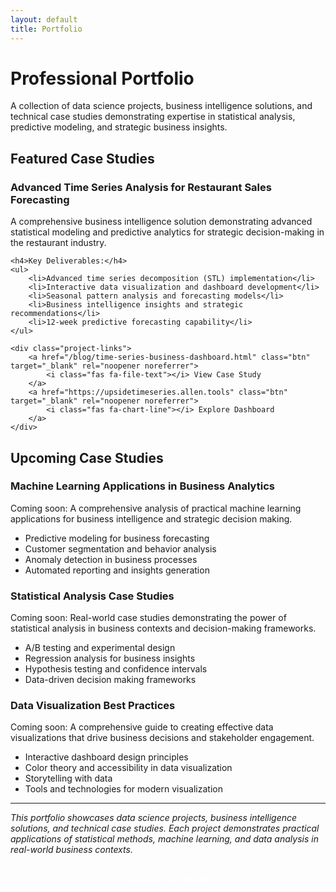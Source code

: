 ```yaml
---
layout: default
title: Portfolio
---
```


# Professional Portfolio

A collection of data science projects, business intelligence solutions, and technical case studies demonstrating expertise in statistical analysis, predictive modeling, and strategic business insights.

## Featured Case Studies

<div class="project-card">
    <h3>Advanced Time Series Analysis for Restaurant Sales Forecasting</h3>
    <p>A comprehensive business intelligence solution demonstrating advanced statistical modeling and predictive analytics for strategic decision-making in the restaurant industry.</p>
    
    <h4>Key Deliverables:</h4>
    <ul>
        <li>Advanced time series decomposition (STL) implementation</li>
        <li>Interactive data visualization and dashboard development</li>
        <li>Seasonal pattern analysis and forecasting models</li>
        <li>Business intelligence insights and strategic recommendations</li>
        <li>12-week predictive forecasting capability</li>
    </ul>
    
    <div class="project-links">
        <a href="/blog/time-series-business-dashboard.html" class="btn" target="_blank" rel="noopener noreferrer">
            <i class="fas fa-file-text"></i> View Case Study
        </a>
        <a href="https://upsidetimeseries.allen.tools" class="btn" target="_blank" rel="noopener noreferrer">
            <i class="fas fa-chart-line"></i> Explore Dashboard
        </a>
    </div>
</div>

## Upcoming Case Studies

<div class="project-card">
    <h3>Machine Learning Applications in Business Analytics</h3>
    <p>Coming soon: A comprehensive analysis of practical machine learning applications for business intelligence and strategic decision making.</p>
    <ul>
        <li>Predictive modeling for business forecasting</li>
        <li>Customer segmentation and behavior analysis</li>
        <li>Anomaly detection in business processes</li>
        <li>Automated reporting and insights generation</li>
    </ul>
</div>

<div class="project-card">
    <h3>Statistical Analysis Case Studies</h3>
    <p>Coming soon: Real-world case studies demonstrating the power of statistical analysis in business contexts and decision-making frameworks.</p>
    <ul>
        <li>A/B testing and experimental design</li>
        <li>Regression analysis for business insights</li>
        <li>Hypothesis testing and confidence intervals</li>
        <li>Data-driven decision making frameworks</li>
    </ul>
</div>

<div class="project-card">
    <h3>Data Visualization Best Practices</h3>
    <p>Coming soon: A comprehensive guide to creating effective data visualizations that drive business decisions and stakeholder engagement.</p>
    <ul>
        <li>Interactive dashboard design principles</li>
        <li>Color theory and accessibility in data visualization</li>
        <li>Storytelling with data</li>
        <li>Tools and technologies for modern visualization</li>
    </ul>
</div>

---

*This portfolio showcases data science projects, business intelligence solutions, and technical case studies. Each project demonstrates practical applications of statistical methods, machine learning, and data analysis in real-world business contexts.*

<div style="text-align: center; margin-top: 2rem;">
    <a href="/blog/" class="btn" style="background: var(--secondary-color); color: white; padding: 1rem 2rem; text-decoration: none; border-radius: 8px; font-weight: 500;">
        <i class="fas fa-pencil-alt"></i> View All Case Studies
    </a>
</div> 